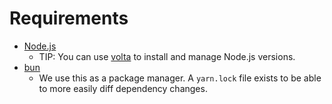 # Requirements

- [Node.js](https://nodejs.org/en)
  - TIP: You can use [volta](https://volta.sh/) to install and manage Node.js versions.
- [bun](https://bun.sh/)
  - We use this as a package manager. A `yarn.lock` file exists to be able to more easily diff dependency changes.
